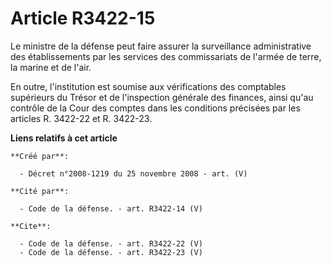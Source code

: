 # Article R3422-15

Le ministre de la défense peut faire assurer la surveillance administrative des établissements par les services des
commissariats de l'armée de terre, la marine et de l'air. 

En outre, l'institution est soumise aux vérifications des comptables supérieurs du Trésor et de l'inspection générale des
finances, ainsi qu'au contrôle de la Cour des comptes dans les conditions précisées par les articles R. 3422-22 et R.
3422-23.

**Liens relatifs à cet article**

	**Créé par**:

	  - Décret n°2008-1219 du 25 novembre 2008 - art. (V)

	**Cité par**:

	  - Code de la défense. - art. R3422-14 (V)

	**Cite**:

	  - Code de la défense. - art. R3422-22 (V)
	  - Code de la défense. - art. R3422-23 (V)
